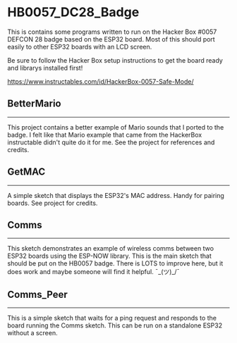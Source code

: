 # HB0057_DC28_Badge
This is contains some programs written to run on the Hacker Box #0057 DEFCON 28 badge based on the ESP32 board. Most of this should port easily to other ESP32 boards with an LCD screen.

Be sure to follow the Hacker Box setup instructions to get the board ready and librarys installed first! 

https://www.instructables.com/id/HackerBox-0057-Safe-Mode/

## BetterMario
***
This project contains a better example of Mario sounds that I ported to the badge. I felt like that Mario example that came from the HackerBox instructable didn't quite do it for me. See the project for references and credits. 

## GetMAC
***
A simple sketch that displays the ESP32's MAC address. Handy for pairing boards. See project for credits.

## Comms
***
This sketch demonstrates an example of wireless comms between two ESP32 boards using the ESP-NOW library. This is the main sketch that should be put on the HB0057 badge. There is LOTS to improve here, but it does work and maybe someone will find it helpful. ¯\_(ツ)_/¯

## Comms_Peer
***
This is a simple sketch that waits for a ping request and responds to the board running the Comms sketch. This can be run on a standalone ESP32 without a screen. 
